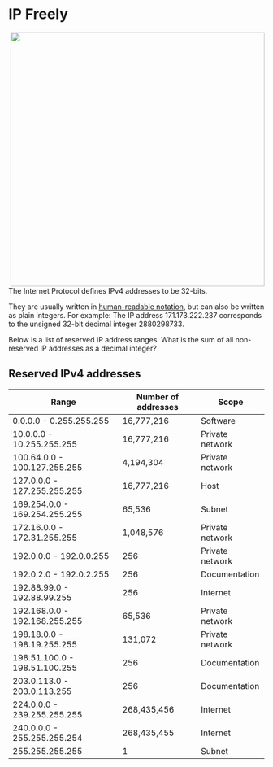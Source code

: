 # IP Freely

<img align="right" src="https://fossbytes.com/wp-content/uploads/2016/10/localhost-127.0.0.1.jpg" width="500px">

The Internet Protocol defines IPv4 addresses to be 32-bits.

They are usually written in [human-readable notation](https://en.wikipedia.org/wiki/Classless_Inter-Domain_Routing), but can also be
written as plain integers. For example: The IP address 171.173.222.237
corresponds to the unsigned 32-bit decimal integer 2880298733.

Below is a list of reserved IP address ranges. What is the sum of all
non-reserved IP addresses as a decimal integer?

## Reserved IPv4 addresses

| Range                         | Number of addresses | Scope           |
|-------------------------------|---------------------|-----------------|
| 0.0.0.0 - 0.255.255.255       | 16,777,216          | Software        |
| 10.0.0.0 - 10.255.255.255     | 16,777,216          | Private network |
| 100.64.0.0 - 100.127.255.255  | 4,194,304           | Private network |
| 127.0.0.0 - 127.255.255.255   | 16,777,216          | Host            |
| 169.254.0.0 - 169.254.255.255 | 65,536              | Subnet          |
| 172.16.0.0 - 172.31.255.255   | 1,048,576           | Private network |
| 192.0.0.0 - 192.0.0.255       | 256                 | Private network |
| 192.0.2.0 - 192.0.2.255       | 256                 | Documentation   |
| 192.88.99.0 - 192.88.99.255   | 256                 | Internet        |
| 192.168.0.0 - 192.168.255.255 | 65,536              | Private network |
| 198.18.0.0 - 198.19.255.255   | 131,072             | Private network |
| 198.51.100.0 - 198.51.100.255 | 256                 | Documentation   |
| 203.0.113.0 - 203.0.113.255   | 256                 | Documentation   |
| 224.0.0.0 - 239.255.255.255   | 268,435,456         | Internet        |
| 240.0.0.0 - 255.255.255.254   | 268,435,455         | Internet        |
| 255.255.255.255               | 1                   | Subnet          |
